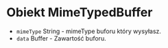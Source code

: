 # Obiekt MimeTypedBuffer

* `mimeType` String - mimeType buforu który wysyłasz.
* `data` Buffer - Zawartość buforu.